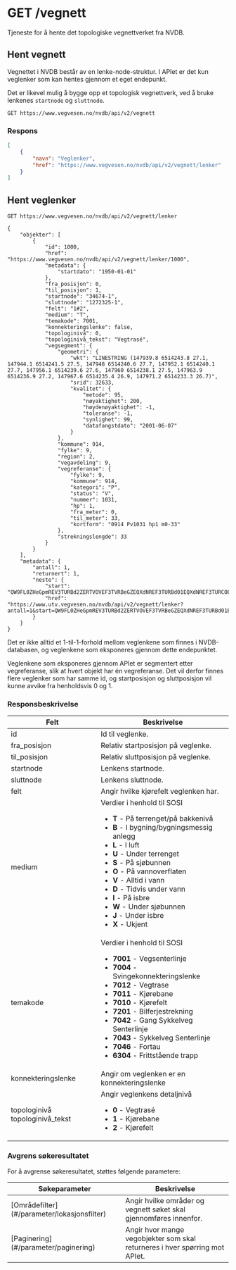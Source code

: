 # GET /vegnett

Tjeneste for å hente det topologiske vegnettverket fra NVDB.

## Hent vegnett

Vegnettet i NVDB består av en lenke-node-struktur. I APIet er det kun veglenker som kan hentes gjennom et eget endepunkt.

Det er likevel mulig å bygge opp et topologisk vegnettverk, ved å bruke lenkenes `startnode` og `sluttnode`.

```
GET https://www.vegvesen.no/nvdb/api/v2/vegnett
```


### Respons

```json
[
    {
        "navn": "Veglenker",
        "href": "https://www.vegvesen.no/nvdb/api/v2/vegnett/lenker"
    }
]
```


## Hent veglenker

```
GET https://www.vegvesen.no/nvdb/api/v2/vegnett/lenker
```


```
{
    "objekter": [
        {
            "id": 1000,
            "href": "https://www.vegvesen.no/nvdb/api/v2/vegnett/lenker/1000",
            "metadata": {
                "startdato": "1950-01-01"
            },
            "fra_posisjon": 0,
            "til_posisjon": 1,
            "startnode": "34674-1",
            "sluttnode": "1272325-1",
            "felt": "1#2",
            "medium": "T",
            "temakode": 7001,
            "konnekteringslenke": false,
            "topologinivå": 0,
            "topologinivå_tekst": "Vegtrasé",
            "vegsegment": {
                "geometri": {
                    "wkt": "LINESTRING (147939.8 6514243.8 27.1, 147944.1 6514241.5 27.5, 147948 6514240.6 27.7, 147952.1 6514240.1 27.7, 147956.1 6514239.6 27.6, 147960 6514238.1 27.5, 147963.9 6514236.9 27.2, 147967.6 6514235.4 26.9, 147971.2 6514233.3 26.7)",
                    "srid": 32633,
                    "kvalitet": {
                        "metode": 95,
                        "nøyaktighet": 200,
                        "høydenøyaktighet": -1,
                        "toleranse": -1,
                        "synlighet": 99,
                        "datafangstdato": "2001-06-07"
                    }
                },
                "kommune": 914,
                "fylke": 9,
                "region": 2,
                "vegavdeling": 9,
                "vegreferanse": {
                    "fylke": 9,
                    "kommune": 914,
                    "kategori": "P",
                    "status": "V",
                    "nummer": 1031,
                    "hp": 1,
                    "fra_meter": 0,
                    "til_meter": 33,
                    "kortform": "0914 Pv1031 hp1 m0-33"
                },
                "strekningslengde": 33
            }
        }
    ],
    "metadata": {
        "antall": 1,
        "returnert": 1,
        "neste": {
            "start": "QW9FL0ZHeGpmREV3TURBd2ZERTVOVEF3TVRBeGZEQXdNREF3TURBd01EQXdNREF3TURCOE0yWm1NREF3TURBd01EQXdNREF3TUE9PQ==",
            "href": "https://www.utv.vegvesen.no/nvdb/api/v2/vegnett/lenker?antall=1&start=QW9FL0ZHeGpmREV3TURBd2ZERTVOVEF3TVRBeGZEQXdNREF3TURBd01EQXdNREF3TURCOE0yWm1NREF3TURBd01EQXdNREF3TUE9PQ%3D%3D"
        }
    }
}
```


Det er ikke alltid et 1-til-1-forhold mellom veglenkene som finnes i NVDB-databasen, og veglenkene som eksponeres gjennom dette endepunktet.

Veglenkene som eksponeres gjennom APIet er segmentert etter vegreferanse, slik at hvert objekt har én vegreferanse. Det vil derfor finnes flere veglenker som har samme id, og startposisjon og sluttposisjon vil kunne avvike fra henholdsvis 0 og 1.

### Responsbeskrivelse

<table>
<thead>
<tr>
<th>Felt</th>
<th>Beskrivelse</th>
</tr>
</thead>
<tbody>
<tr>
<td>id</td>
<td>Id til veglenke.</td>
</tr>
<tr>
<td>fra_posisjon</td>
<td>Relativ startposisjon på veglenke.</td>
</tr>
<tr>
<td>til_posisjon</td>
<td>Relativ sluttposisjon på veglenke.</td>
</tr>
<tr>
<td>startnode</td>
<td>Lenkens startnode.</td>
</tr>
<tr>
<td>sluttnode</td>
<td>Lenkens sluttnode.</td>
</tr>
<tr>
<td>felt</td>
<td>Angir hvilke kjørefelt veglenken har.</td>
</tr>
<tr>
<td>medium</td>
<td>Verdier i henhold til SOSI
<ul>
<li><b>T</b> - På terrenget/på bakkenivå
<li><b>B</b> - I bygning/bygningsmessig anlegg
<li><b>L</b> - I luft
<li><b>U</b> - Under terrenget
<li><b>S</b> - På sjøbunnen
<li><b>O</b> - På vannoverflaten
<li><b>V</b> - Alltid i vann
<li><b>D</b> - Tidvis under vann
<li><b>I</b> - På isbre
<li><b>W</b> - Under sjøbunnen
<li><b>J</b> - Under isbre
<li><b>X</b> - Ukjent
</dl>
</td>
</tr>
<tr>
<td>temakode</td>
<td>Verdier i henhold til SOSI
<ul>
<li><b>7001</b> - Vegsenterlinje
<li><b>7004</b> - Svingekonnekteringslenke
<li><b>7012</b> - Vegtrase
<li><b>7011</b> - Kjørebane
<li><b>7010</b> - Kjørefelt
<li><b>7201</b> - Bilferjestrekning
<li><b>7042</b> - Gang Sykkelveg Senterlinje
<li><b>7043</b> - Sykkelveg Senterlinje
<li><b>7046</b> - Fortau
<li><b>6304</b> - Frittstående trapp
</dl>
</td>
</tr>
<tr>
<td>konnekteringslenke</td>
<td>Angir om veglenken er en konnekteringslenke</td>
</tr>
<tr>
<td>topologinivå  
topologinivå_tekst</td>
<td>Angir veglenkens detaljnivå
<ul>
<li><b>0</b> - Vegtrasé
<li><b>1</b> - Kjørebane
<li><b>2</b> - Kjørefelt
</dl>
</td>
</tr>
</tbody>
</table>

### Avgrens søkeresultatet

For å avgrense søkeresultatet, støttes følgende parametere:

<table>
<thead>
<tr>
<th>Søkeparameter</th>
<th>Beskrivelse</th>
</tr>
</thead>
<tbody>
<tr>
<td>[Områdefilter](#/parameter/lokasjonsfilter)</td>
<td>Angir hvilke områder og vegnett søket skal gjennomføres innenfor.</td>
</tr>
<tr>
<td>[Paginering](#/parameter/paginering)</td>
<td>Angir hvor mange vegobjekter som skal returneres i hver spørring mot APIet.</td>
</tr>
</tbody>
</table>
